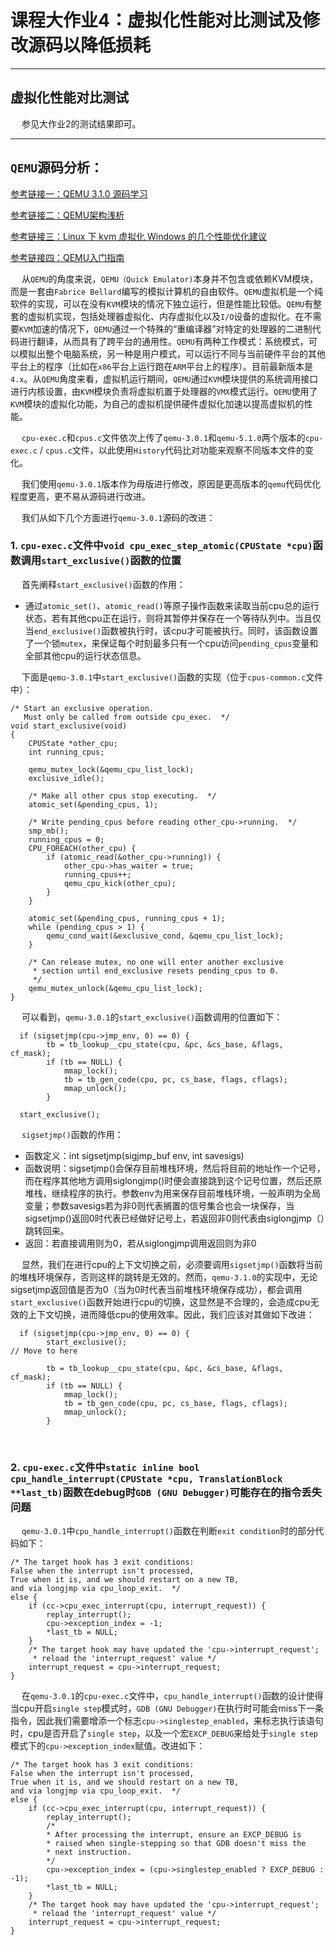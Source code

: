 # 课程大作业4：虚拟化性能对比测试及修改源码以降低损耗

---------------------

## 虚拟化性能对比测试

&emsp; 参见大作业2的测试结果即可。

---------------------

## `QEMU`源码分析：

[参考链接一：QEMU 3.1.0 源码学习](https://abelsu7.top/2019/06/04/qemu-src-notes/)

[参考链接二：QEMU架构浅析](https://cloud.tencent.com/developer/article/1521505)

[参考链接三：Linux 下 kvm 虚拟化 Windows 的几个性能优化建议](https://v2ex.com/t/607276)

[参考链接四：QEMU入门指南](https://blog.csdn.net/FontThrone/article/details/104157859)

&emsp; 从`QEMU`的角度来说，`QEMU（Quick Emulator)`本身并不包含或依赖KVM模块，而是一套由`Fabrice Bellard`编写的模拟计算机的自由软件。`QEMU`虚拟机是一个纯软件的实现，可以在没有`KVM`模块的情况下独立运行，但是性能比较低。`QEMU`有整套的虚拟机实现，包括处理器虚拟化、内存虚拟化以及`I/O`设备的虚拟化。在不需要`KVM`加速的情况下，`QEMU`通过一个特殊的“重编译器”对特定的处理器的二进制代码进行翻译，从而具有了跨平台的通用性。`QEMU`有两种工作模式：系统模式，可以模拟出整个电脑系统，另一种是用户模式，可以运行不同与当前硬件平台的其他平台上的程序（比如在`x86`平台上运行跑在`ARM`平台上的程序）。目前最新版本是`4.x`。从`QEMU`角度来看，虚拟机运行期间，`QEMU`通过`KVM`模块提供的系统调用接口进行内核设置，由`KVM`模块负责将虚拟机置于处理器的`VMX`模式运行。`QEMU`使用了`KVM`模块的虚拟化功能，为自己的虚拟机提供硬件虚拟化加速以提高虚拟机的性能。

&emsp; `cpu-exec.c`和`cpus.c`文件依次上传了`qemu-3.0.1`和`qemu-5.1.0`两个版本的`cpu-exec.c` / `cpus.c`文件，以此使用`History`代码比对功能来观察不同版本文件的变化。

&emsp; 我们使用`qemu-3.0.1`版本作为母版进行修改，原因是更高版本的`qemu`代码优化程度更高，更不易从源码进行改进。

&emsp; 我们从如下几个方面进行`qemu-3.0.1`源码的改进：

### 1. `cpu-exec.c`文件中`void cpu_exec_step_atomic(CPUState *cpu)`函数调用`start_exclusive()`函数的位置

&emsp; 首先阐释`start_exclusive()`函数的作用：

 - 通过`atomic_set()`、`atomic_read()`等原子操作函数来读取当前cpu总的运行状态，若有其他cpu正在运行，则将其暂停并保存在一个等待队列中。当且仅当`end_exclusive()`函数被执行时，该cpu才可能被执行。同时，该函数设置了一个锁`mutex`，来保证每个时刻最多只有一个cpu访问`pending_cpus`变量和全部其他cpu的运行状态信息。
 
 &emsp; 下面是`qemu-3.0.1`中`start_exclusive()`函数的实现（位于`cpus-common.c`文件中）：

```
/* Start an exclusive operation.
   Must only be called from outside cpu_exec.  */
void start_exclusive(void)
{
    CPUState *other_cpu;
    int running_cpus;

    qemu_mutex_lock(&qemu_cpu_list_lock);
    exclusive_idle();

    /* Make all other cpus stop executing.  */
    atomic_set(&pending_cpus, 1);

    /* Write pending_cpus before reading other_cpu->running.  */
    smp_mb();
    running_cpus = 0;
    CPU_FOREACH(other_cpu) {
        if (atomic_read(&other_cpu->running)) {
            other_cpu->has_waiter = true;
            running_cpus++;
            qemu_cpu_kick(other_cpu);
        }
    }

    atomic_set(&pending_cpus, running_cpus + 1);
    while (pending_cpus > 1) {
        qemu_cond_wait(&exclusive_cond, &qemu_cpu_list_lock);
    }

    /* Can release mutex, no one will enter another exclusive
     * section until end_exclusive resets pending_cpus to 0.
     */
    qemu_mutex_unlock(&qemu_cpu_list_lock);
}
```

&emsp; 可以看到，`qemu-3.0.1`的`start_exclusive()`函数调用的位置如下：

```
  if (sigsetjmp(cpu->jmp_env, 0) == 0) {
        tb = tb_lookup__cpu_state(cpu, &pc, &cs_base, &flags, cf_mask);
        if (tb == NULL) {
            mmap_lock();
            tb = tb_gen_code(cpu, pc, cs_base, flags, cflags);
            mmap_unlock();
        }

  start_exclusive();
```

&emsp; `sigsetjmp()`函数的作用：

 - 函数定义：int sigsetjmp(sigjmp_buf env, int savesigs)  
 - 函数说明：sigsetjmp()会保存目前堆栈环境，然后将目前的地址作一个记号，而在程序其他地方调用siglongjmp()时便会直接跳到这个记号位置，然后还原堆栈，继续程序的执行。参数env为用来保存目前堆栈环境，一般声明为全局变量；参数savesigs若为非0则代表搁置的信号集合也会一块保存，当sigsetjmp()返回0时代表已经做好记号上，若返回非0则代表由siglongjmp（）跳转回来。  
 - 返回：若直接调用则为0，若从siglongjmp调用返回则为非0 

&emsp; 显然，我们在进行cpu的上下文切换之前，必须要调用`sigsetjmp()`函数将当前的堆栈环境保存，否则这样的跳转是无效的。然而，`qemu-3.1.0`的实现中，无论sigsetjmp返回值是否为0（当为0时代表当前堆栈环境保存成功），都会调用`start_exclusive()`函数开始进行cpu的切换，这显然是不合理的，会造成cpu无效的上下文切换，进而降低cpu的使用效率。因此，我们应该对其做如下改进：

```
  if (sigsetjmp(cpu->jmp_env, 0) == 0) {
        start_exclusive();                                                 // Move to here
        
        tb = tb_lookup__cpu_state(cpu, &pc, &cs_base, &flags, cf_mask);
        if (tb == NULL) {
            mmap_lock();
            tb = tb_gen_code(cpu, pc, cs_base, flags, cflags);
            mmap_unlock();
        }
```

&emsp;

### 2. `cpu-exec.c`文件中`static inline bool cpu_handle_interrupt(CPUState *cpu, TranslationBlock **last_tb)`函数在debug时`GDB (GNU Debugger)`可能存在的指令丢失问题

&emsp; `qemu-3.0.1`中`cpu_handle_interrupt()`函数在判断`exit condition`时的部分代码如下：

```
/* The target hook has 3 exit conditions:
False when the interrupt isn't processed,
True when it is, and we should restart on a new TB,
and via longjmp via cpu_loop_exit.  */
else {
    if (cc->cpu_exec_interrupt(cpu, interrupt_request)) {
        replay_interrupt();
        cpu->exception_index = -1;
        *last_tb = NULL;
    }
    /* The target hook may have updated the 'cpu->interrupt_request';
     * reload the 'interrupt_request' value */
    interrupt_request = cpu->interrupt_request;
}
```

&emsp; 在`qemu-3.0.1`的`cpu-exec.c`文件中，`cpu_handle_interrupt()`函数的设计使得当cpu开启`single step`模式时，`GDB (GNU Debugger)`在执行时可能会miss下一条指令，因此我们需要增添一个标志`cpu->singlestep_enabled`，来标志执行该语句时，cpu是否开启了`single step`，以及一个宏`EXCP_DEBUG`来给处于`single step`模式下的`cpu->exception_index`赋值。改进如下：

```
/* The target hook has 3 exit conditions:
False when the interrupt isn't processed,
True when it is, and we should restart on a new TB,
and via longjmp via cpu_loop_exit.  */
else {
    if (cc->cpu_exec_interrupt(cpu, interrupt_request)) {
        replay_interrupt();
        /*
        * After processing the interrupt, ensure an EXCP_DEBUG is
        * raised when single-stepping so that GDB doesn't miss the
        * next instruction.
        */
        cpu->exception_index = (cpu->singlestep_enabled ? EXCP_DEBUG : -1);
        *last_tb = NULL;
    }
    /* The target hook may have updated the 'cpu->interrupt_request';
     * reload the 'interrupt_request' value */
    interrupt_request = cpu->interrupt_request;
}
```






